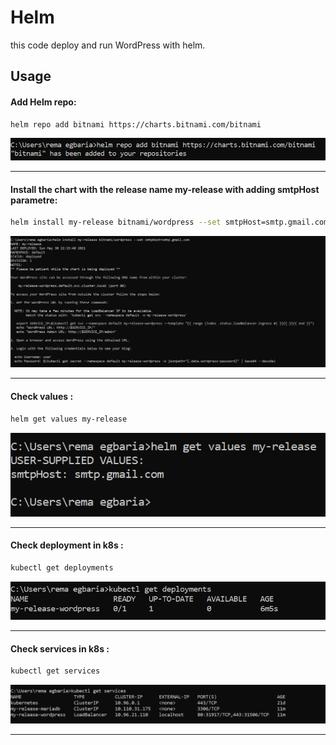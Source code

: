 # Helm

this code deploy and run WordPress with helm.

## Usage

#### Add Helm repo:
```bash
helm repo add bitnami https://charts.bitnami.com/bitnami
```

![image](https://github.com/remaegbaria/helm/blob/main/add%20repo.png)

---

#### Install the chart with the release name my-release with adding smtpHost parametre:
```bash
helm install my-release bitnami/wordpress --set smtpHost=smtp.gmail.com
```

![image](https://github.com/remaegbaria/helm/blob/main/deploy-wordpress.png)

---

#### Check values :
```bash
helm get values my-release
```

![image](https://github.com/remaegbaria/helm/blob/main/values.png)

---

#### Check deployment in k8s :
```bash
kubectl get deployments
```

![image](https://github.com/remaegbaria/helm/blob/main/deploy-in-k8s.png)

---

#### Check services in k8s :
```bash
kubectl get services
```

![image](https://github.com/remaegbaria/helm/blob/main/services-in-k8s.png)

---
